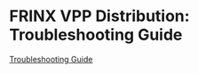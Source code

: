 # FRINX VPP Distribution: Troubleshooting Guide

[Troubleshooting Guide](Troubleshooting_Guide/troubleshooting-guide.md)  


